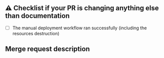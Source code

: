 ## :warning: Checklist if your PR is changing anything else than documentation
- [ ] The manual deployment workflow ran successfully (including the resources destruction)

## Merge request description